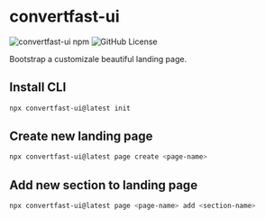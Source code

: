 # convertfast-ui

![convertfast-ui npm](https://img.shields.io/npm/v/convertfast-ui)
![GitHub License](https://img.shields.io/github/license/ObservedObserver/convertfast-ui)


Bootstrap a customizale beautiful landing page.

## Install CLI

```bash
npx convertfast-ui@latest init
```


## Create new landing page

```bash
npx convertfast-ui@latest page create <page-name>
```

## Add new section to landing page

```bash
npx convertfast-ui@latest page <page-name> add <section-name>
```
